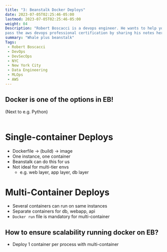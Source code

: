 ```yaml
---
title: "3: Beanstalk Docker Deploys"
date: 2023-07-05T02:25:46-05:00
lastmod: 2023-07-05T02:25:46-05:00
weight: 04
Description: "Robert Boscacci is a devops engineer. He wants to help you \
pass the aws devops professional certification by sharing his notes here." # Keep to 150-160 chars
summary: "Whale plus beanstalk"
Tags:
 - Robert Boscacci
 - DevOps
 - DevSecOps
 - NYC
 - New York City
 - Data Engineering
 - MLOps
 - AWS
---
```


## Docker is one of the options in EB! 
(Next to e.g. Python)
<br/><br/>

# Single-container Deploys
- Dockerfile -> (build) -> image
- One instance, one container
- Beanstalk can do this for us
- Not ideal for multi-tier envs
	- e.g. web layer, app layer, db layer

# Multi-Container Deploys
- Several containers can run on same instances
- Separate containers for db, webapp, api
- `Docker run` file is mandatory for multi-container

## How to ensure scalability running docker on EB?
- Deploy 1 container per process with multi-container